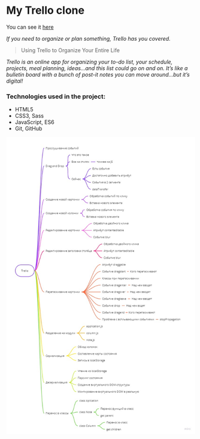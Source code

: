 # My Trello clone

You can see it [here](https://kostya-flern.github.io/Trello-clone/)

*If you need to organize or plan something, Trello has you covered.*

>Using Trello to Organize Your Entire Life

*Trello is an online app for organizing your to-do list, your schedule, projects, meal planning, ideas…and this list could go on and on.*
*It’s like a bulletin board with a bunch of post-it notes you can move around…but it’s digital!*

### Technologies used in the project:

* HTML5
* CSS3, Sass
* JavaScript, ES6
* Git, GitHub

![Plan on writing the functionality of](plan.jpg)